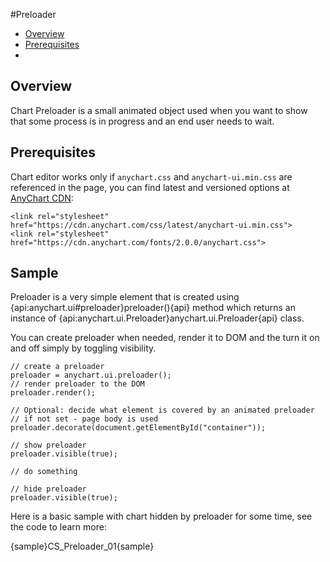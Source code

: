 #Preloader

* [Overview](#overview)
* [Prerequisites](#prerequisites)
* [](#sample)

## Overview

Chart Preloader is a small animated object used when you want to show that some process is in progress and an end user needs to wait.

## Prerequisites

Chart editor works only if `anychart.css` and `anychart-ui.min.css` are referenced in the page, you can find latest and versioned options at [AnyChart CDN](https://cdn.anychart.com/#ui):

```
<link rel="stylesheet" href="https://cdn.anychart.com/css/latest/anychart-ui.min.css">
<link rel="stylesheet" href="https://cdn.anychart.com/fonts/2.0.0/anychart.css">
```

## Sample

Preloader is a very simple element that is created using {api:anychart.ui#preloader}preloader(){api} method which returns an instance of {api:anychart.ui.Preloader}anychart.ui.Preloader{api} class.

You can create preloader when needed, render it to DOM and the turn it on and off simply by toggling visibility.

```
// create a preloader
preloader = anychart.ui.preloader();
// render preloader to the DOM
preloader.render();

// Optional: decide what element is covered by an animated preloader
// if not set - page body is used
preloader.decorate(document.getElementById("container"));

// show preloader
preloader.visible(true);

// do something

// hide preloader
preloader.visible(true);
```

Here is a basic sample with chart hidden by preloader for some time, see the code to learn more:

{sample}CS\_Preloader\_01{sample}


